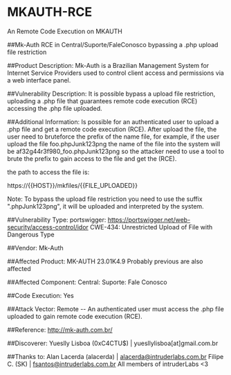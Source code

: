 # MKAUTH-RCE
An Remote Code Execution on MKAUTH

##Mk-Auth RCE in Central/Suporte/FaleConosco bypassing a .php upload file restriction

##Product Description:
Mk-Auth is a Brazilian Management System for Internet Service Providers used to control client access and permissions via a web interface panel.

##Vulnerability Description:
It is possible bypass a upload file restriction, uploading a .php file that guarantees remote code execution (RCE) accessing the .php file uploaded.

##Additional Information:
Is possible for an authenticated user to upload a .php file and get a remote code execution (RCE). After upload the file, the user need to bruteforce the prefix of the name file, for example, if the user upload the file foo.phpJunk123png the name of the file into the system will be af32g44r3f980_foo.phpJunk123png so the attacker need to use a tool to brute the prefix to gain access to the file and get the (RCE).

the path to access the file is:

https://{{HOST}}/mkfiles/{{FILE_UPLOADED}}

Note: To bypass the upload file restriction you need to use the suffix ".phpJunk123png", it will be uploaded and interpreted by the system.

##Vulnerability Type:
portswigger: https://portswigger.net/web-security/access-control/idor
CWE-434: Unrestricted Upload of File with Dangerous Type

##Vendor:
Mk-Auth

##Affected Product:
MK-AUTH 23.01K4.9
Probably previous are also affected

##Affected Component:
Central: Suporte: Fale Conosco

##Code Execution:
Yes

##Attack Vector:
Remote -- An authenticated user must access the .php file uploaded to gain remote code execution (RCE).

##Reference:
	http://mk-auth.com.br/

##Discoverer:
Yueslly Lisboa (0xC4CTU$) | yuesllylisboa[at]gmail.com.br

##Thanks to:
Alan Lacerda (alacerda) | alacerda@intruderlabs.com.br
Filipe C. (SK) | fsantos@intruderlabs.com.br
All members of intruderLabs <3

